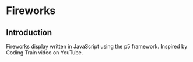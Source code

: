# Fireworks

## Introduction

Fireworks display written in JavaScript using the p5 framework. Inspired by
Coding Train video on YouTube.